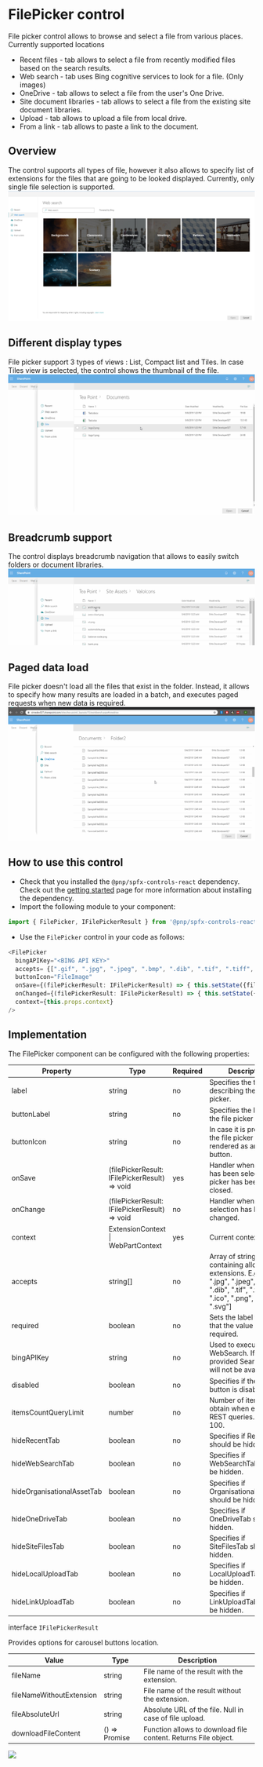# FilePicker control

File picker control allows to browse and select a file from various places.
Currently supported locations
- Recent files - tab allows to select a file from recently modified files based on the search results.
- Web search - tab uses Bing cognitive services to look for a file. (Only images)
- OneDrive - tab allows to select a file from the user's One Drive.
- Site document libraries - tab allows to select a file from the existing site document libraries.
- Upload - tab allows to upload a file from local drive.
- From a link - tab allows to paste a link to the document.

## Overview
The control supports all types of file, however it also allows to specify list of extensions for the files that are going to be looked displayed. Currently, only single file selection is supported. 
![File Picker overview](../assets/FilePickerOverview.png)


## Different display types
File picker support 3 types of views : List, Compact list and Tiles. In case Tiles view is selected, the control shows the thumbnail of the file.
![File Picker views](../assets/FilePickerViews.gif)


## Breadcrumb support
The control displays breadcrumb navigation that allows to easily switch folders or document libraries.
![File Picker breadcrumb](../assets/FilePickerBreadcrumb.gif)

## Paged data load
File picker doesn't load all the files that exist in the folder. Instead, it allows to specify how many results are loaded in a batch, and executes paged requests when new data is required.
![File Picker paged data load](../assets/FilePickerPaging.gif)


## How to use this control

- Check that you installed the `@pnp/spfx-controls-react` dependency. Check out the [getting started](../../#getting-started) page for more information about installing the dependency.
- Import the following module to your component:

```TypeScript
import { FilePicker, IFilePickerResult } from '@pnp/spfx-controls-react/lib/FilePicker';
```

- Use the `FilePicker` control in your code as follows:

```TypeScript
<FilePicker
  bingAPIKey="<BING API KEY>"
  accepts= {[".gif", ".jpg", ".jpeg", ".bmp", ".dib", ".tif", ".tiff", ".ico", ".png", ".jxr", ".svg"]}
  buttonIcon="FileImage"
  onSave={(filePickerResult: IFilePickerResult) => { this.setState({filePickerResult }) }}
  onChanged={(filePickerResult: IFilePickerResult) => { this.setState({filePickerResult }) }}
  context={this.props.context}
/>
```

## Implementation

The FilePicker component can be configured with the following properties:

| Property | Type | Required | Description |
| ---- | ---- | ---- | ---- |
| label | string | no | Specifies the text describing the file picker. |
| buttonLabel | string | no | Specifies the label of the file picker button. |
| buttonIcon | string | no | In case it is provided the file picker will be rendered as an action button. |
| onSave | (filePickerResult: IFilePickerResult) => void | yes | Handler when the file has been selected and picker has been closed. |
| onChange | (filePickerResult: IFilePickerResult) => void | no | Handler when the file selection has been changed. |
| context | ExtensionContext \| WebPartContext | yes | Current context. |
| accepts | string[] | no | Array of strings containing allowed files extensions. E.g. [".gif", ".jpg", ".jpeg", ".bmp", ".dib", ".tif", ".tiff", ".ico", ".png", ".jxr", ".svg"] |
| required | boolean | no | Sets the label to inform that the value is required. |
| bingAPIKey | string | no | Used to execute WebSearch. If not provided SearchTab will not be available. |
| disabled | boolean | no | Specifies if the picker button is disabled |
| itemsCountQueryLimit | number | no | Number of items to obtain when executing REST queries. Default 100. |
| hideRecentTab | boolean | no | Specifies if RecentTab should be hidden. |
| hideWebSearchTab | boolean | no | Specifies if WebSearchTab should be hidden. |
| hideOrganisationalAssetTab | boolean | no | Specifies if OrganisationalAssetTab should be hidden. |
| hideOneDriveTab | boolean | no | Specifies if OneDriveTab should be hidden. |
| hideSiteFilesTab | boolean | no | Specifies if SiteFilesTab should be hidden. |
| hideLocalUploadTab | boolean | no | Specifies if LocalUploadTab should be hidden. |
| hideLinkUploadTab | boolean | no | Specifies if LinkUploadTab should be hidden. |

interface `IFilePickerResult`

Provides options for carousel buttons location.

| Value | Type | Description |
| ---- | ---- | ---- |
| fileName | string | File name of the result with the extension. |
| fileNameWithoutExtension | string | File name of the result without the extension. |
| fileAbsoluteUrl | string | Absolute URL of the file. Null in case of file upload. |
| downloadFileContent | () => Promise<File> | Function allows to download file content. Returns File object. |


![](https://telemetry.sharepointpnp.com/sp-dev-fx-controls-react/filePicker/FilePicker)
